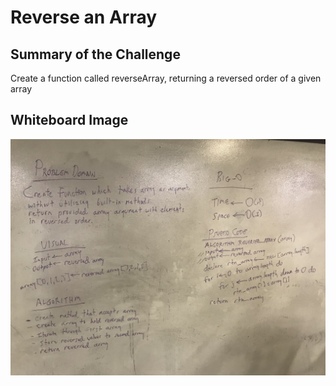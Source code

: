 # Reverse an Array

## Summary of the Challenge
 Create a function called reverseArray, returning a reversed order of a given array

## Whiteboard Image
![Reverse Array whiteboard image](../../assets/ReverseArrayWhiteboard.jpg)
